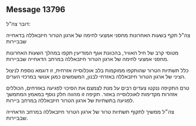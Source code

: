 ## Message 13796

דובר צה"ל: 

צה"ל תקף בשעות האחרונות מחסני אמצעי לחימה של ארגון הטרור חיזבאללה בדאחייה שבביירות

מטוסי קרב של חיל האוויר, בהכוונת אגף המודיעין תקפו במהלך השעות האחרונות מחסני אמצעי לחימה של ארגון הטרור חיזבאללה במרחב הדאחייה שבביירות.

כלל תשתיות הטרור שהותקפו ממוקמות בלב אוכלוסייה אזרחית, זו דוגמא נוספת לניצול הציני של ארגון הטרור חיזבאללה באזרחי לבנון, המשמשים כמגן אנושי במרכזי הערים.

טרם התקיפה ננקטו צעדים רבים על מנת לצמצם את הסיכוי לפגיעה באזרחים, הכוללים אזהרות מקדימות לאוכלוסייה באזור.
תקיפה זו מהווה חלק נוסף במאמץ המתמשך לפגיעה בתשתיות של ארגון הטרור חיזבאללה במרחב ביירות.

צה״ל ממשיך לתקוף תשתיות טרור של ארגון הטרור חיזבאללה במרחב הדאחייה שבביירות.

